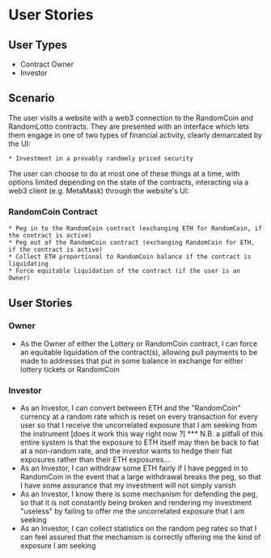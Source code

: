 # User Stories

## User Types

* Contract Owner
* Investor

## Scenario

The user visits a website with a web3 connection to the RandomCoin and RandomLotto contracts. They are presented with an interface which lets them engage in one of two types of financial activity, clearly demarcated by the UI:

    * Investment in a provably randomly priced security

The user can choose to do at most one of these things at a time, with options limited depending on the state of the contracts, interacting via a web3 client (e.g. MetaMask) through the website's UI:

### RandomCoin Contract

    * Peg in to the RandomCoin contract (exchanging ETH for RandomCoin, if the contract is active)
    * Peg out of the RandomCoin contract (exchanging RandomCoin for ETH, if the contract is active)
    * Collect ETH proportional to RandomCoin balance if the contract is liquidating
    * Force equitable liquidation of the contract (if the user is an Owner)

## User Stories

### Owner

* As the Owner of either the Lottery or RandomCoin contract, I can force an equitable liquidation of the contract(s), allowing pull payments to be made to addresses that put in some balance in exchange for either lottery tickets or RandomCoin

### Investor

* As an Investor, I can convert between ETH and the "RandomCoin" currency at a random rate which is reset on every transaction for every user so that I receive the uncorrelated exposure that I am seeking from the instrument [does it work this way right now ?] *** N.B. a pitfall of this entire system is that the exposure to ETH itself may then be back to fiat at a non-random rate, and the investor wants to hedge their fiat exposures rather than their ETH exposures...
* As an Investor, I can withdraw some ETH fairly if I have pegged in to RandomCoin in the event that a large withdrawal breaks the peg, so that I have some assurance that my investment will not simply vanish
* As an Investor, I know there is some mechanism for defending the peg, so that it is not constantly being broken and rendering my investment "useless" by failing to offer me the uncorrelated exposure that I am seeking
* As an Investor, I can collect statistics on the random peg rates so that I can feel assured that the mechanism is correctly offering me the kind of exposure I am seeking

